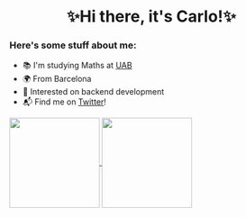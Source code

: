 <h1 align="center">✨Hi there, it's Carlo!✨</h1>

### Here's some stuff about me:

- 📚 I'm studying Maths at [UAB](https://uab.cat)
- 🌍 From Barcelona
- 🌱 Interested on backend development
- 📬 Find me on [Twitter](https://twitter.com/carlosala22)!

<a href=https://github.com/carlosala>
  <img align="center" height="160em" src="https://github-readme-stats.vercel.app/api?username=carlosala&count_private=true" />
  <img align="center" height="160em" src="https://github-readme-stats.vercel.app/api/top-langs/?username=carlosala&hide=tex&layout=compact" />
</a>
